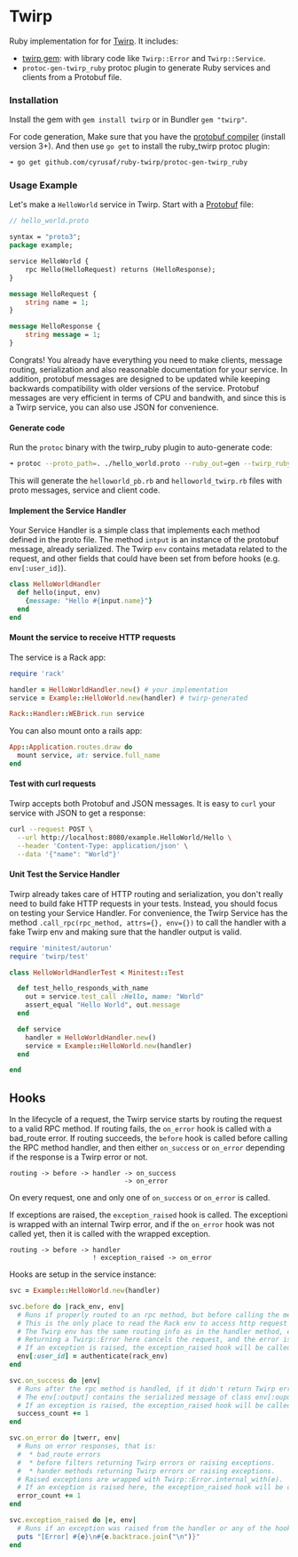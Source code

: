 # Twirp

Ruby implementation for for [Twirp](https://github.com/twitchtv/twirp). It includes:
 
 * [twirp gem](https://rubygems.org/gems/twirp): with library code like `Twirp::Error` and `Twirp::Service`.
 * `protoc-gen-twirp_ruby` protoc plugin to generate Ruby services and clients from a Protobuf file. 

### Installation

Install the gem with `gem install twirp` or in Bundler `gem "twirp"`.

For code generation, Make sure that you have the [protobuf compiler](https://github.com/golang/protobuf) (install version 3+).
And then use `go get` to install the ruby_twirp protoc plugin:

```sh
➜ go get github.com/cyrusaf/ruby-twirp/protoc-gen-twirp_ruby
```

### Usage Example

Let's make a `HelloWorld` service in Twirp. Start with a [Protobuf](https://developers.google.com/protocol-buffers/docs/proto3) file:

```protobuf
// hello_world.proto

syntax = "proto3";
package example;

service HelloWorld {
    rpc Hello(HelloRequest) returns (HelloResponse);
}

message HelloRequest {
    string name = 1;
}

message HelloResponse {
    string message = 1;
}
```

Congrats! You already have everything you need to make clients, message routing, serialization and also reasonable documentation for your service.
In addition, protobuf messages are designed to be updated while keeping backwards compatibility with older versions of the service. Protobuf messages
are very efficient in terms of CPU and bandwith, and since this is a Twirp service, you can also use JSON for convenience.

#### Generate code

Run the `protoc` binary with the twirp_ruby plugin to auto-generate code:

```sh
➜ protoc --proto_path=. ./hello_world.proto --ruby_out=gen --twirp_ruby_out=gen
```

This will generate the `helloworld_pb.rb` and `helloworld_twirp.rb` files with proto messages, service and client code.

#### Implement the Service Handler

Your Service Handler is a simple class that implements each method defined in the proto file.
The method `intput` is an instance of the protobuf message, already serialized. The Twirp `env`
contains metadata related to the request, and other fields that could have been set from before
hooks (e.g. `env[:user_id]`).

```ruby
class HelloWorldHandler
  def hello(input, env)
    {message: "Hello #{input.name}"}
  end
end
```

#### Mount the service to receive HTTP requests

The service is a Rack app:

```ruby
require 'rack'

handler = HelloWorldHandler.new() # your implementation
service = Example::HelloWorld.new(handler) # twirp-generated

Rack::Handler::WEBrick.run service
```

You can also mount onto a rails app:

```ruby
App::Application.routes.draw do
  mount service, at: service.full_name
end
```

#### Test with curl requests

Twirp accepts both Protobuf and JSON messages. It is easy to `curl` your service with JSON to get a response:

```sh
curl --request POST \
  --url http://localhost:8080/example.HelloWorld/Hello \
  --header 'Content-Type: application/json' \
  --data '{"name": "World"}'
```

#### Unit Test the Service Handler

Twirp already takes care of HTTP routing and serialization, you don't really need to build fake HTTP requests in your tests.
Instead, you should focus on testing your Service Handler. For convenience, the Twirp Service has the method
`.call_rpc(rpc_method, attrs={}, env={})` to call the handler with a fake Twirp env and making sure that the handler output is valid.

```ruby
require 'minitest/autorun'
require 'twirp/test'

class HelloWorldHandlerTest < Minitest::Test

  def test_hello_responds_with_name
    out = service.test_call :Hello, name: "World"
    assert_equal "Hello World", out.message
  end

  def service
    handler = HelloWorldHandler.new()
    service = Example::HelloWorld.new(handler)
  end

end
```


## Hooks

In the lifecycle of a request, the Twirp service starts by routing the request to a valid
RPC method. If routing fails, the `on_error` hook is called with a bad_route error. 
If routing succeeds, the `before` hook is called before calling the RPC method handler, 
and then either `on_success` or `on_error` depending if the response is a Twirp error or not. 

```
routing -> before -> handler -> on_success
                             -> on_error
```

On every request, one and only one of `on_success` or `on_error` is called.


If exceptions are raised, the `exception_raised` hook is called. The exceptioni is wrapped with
an internal Twirp error, and if the `on_error` hook was not called yet, then it is called with
the wrapped exception.


```
routing -> before -> handler
                     ! exception_raised -> on_error
```

Hooks are setup in the service instance:

```ruby
svc = Example::HelloWorld.new(handler)

svc.before do |rack_env, env|
  # Runs if properly routed to an rpc method, but before calling the method handler.
  # This is the only place to read the Rack env to access http request and middleware data.
  # The Twirp env has the same routing info as in the handler method, e.g. :rpc_method, :input and :input_class.
  # Returning a Twirp::Error here cancels the request, and the error is returned instead.
  # If an exception is raised, the exception_raised hook will be called followed by on_error.
  env[:user_id] = authenticate(rack_env)
end

svc.on_success do |env|
  # Runs after the rpc method is handled, if it didn't return Twirp errors or raised exceptions.
  # The env[:output] contains the serialized message of class env[:ouput_class].
  # If an exception is raised, the exception_raised hook will be called.
  success_count += 1
end

svc.on_error do |twerr, env|
  # Runs on error responses, that is:
  #  * bad_route errors
  #  * before filters returning Twirp errors or raising exceptions.
  #  * hander methods returning Twirp errors or raising exceptions.
  # Raised exceptions are wrapped with Twirp::Error.internal_with(e).
  # If an exception is raised here, the exception_raised hook will be called.
  error_count += 1
end

svc.exception_raised do |e, env|
  # Runs if an exception was raised from the handler or any of the hooks.
  puts "[Error] #{e}\n#{e.backtrace.join("\n")}"
end
```

